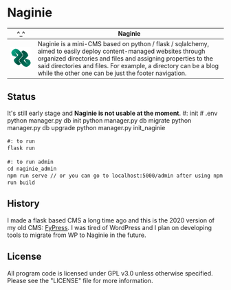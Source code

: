 # Naginie


| ^_^ | Naginie                               |
| ------------- | ------------------------------------ |
| ![Naginie](https://raw.githubusercontent.com/Fy-/Naginie/master/naginie_admin/public/img/icons/android-chrome-192x192.png) | Naginie is a mini-CMS based on python / flask / sqlalchemy, aimed to easily deploy content-managed websites through organized directories and files and assigning properties to the said directories and files. For example, a directory can be a blog while the other one can be just the footer navigation. |


## Status ##
It's still early stage and **Naginie is not usable at the moment**.
	#: init
	# .env 
	python manager.py db init
	python manager.py db migrate
	python manager.py db upgrade
	python manager.py init_naginie 

    #: to run
    flask run

    #: to run admin
    cd naginie_admin
    npm run serve // or you can go to localhost:5000/admin after using npm run build



## History ##
I made a flask based CMS a long time ago and this is the 2020 version of my old CMS: [FyPress](https://github.com/Fy-/FyPress). I was tired of WordPress and I plan on developing tools to migrate from WP to Naginie in the future.

## License
All program code is licensed under GPL v3.0 unless otherwise specified.  Please see the "LICENSE" file for more information.  
